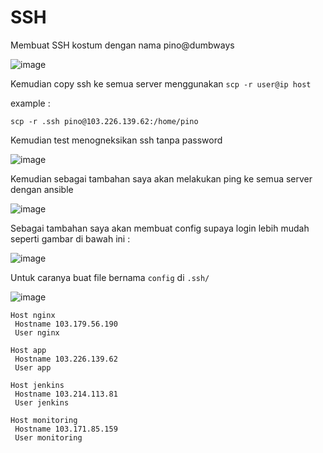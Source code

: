 # SSH

Membuat SSH kostum dengan nama pino@dumbways 

![image](https://user-images.githubusercontent.com/106061407/176076379-4731e1fa-a900-4638-8348-96d1ed36c7a4.png)


Kemudian copy ssh ke semua server menggunakan `scp -r user@ip host`

example :

```
scp -r .ssh pino@103.226.139.62:/home/pino
```

Kemudian test menogneksikan ssh tanpa password 

![image](https://user-images.githubusercontent.com/106061407/176076519-21c4f637-34f4-4fe2-8353-39f7c69f6da9.png)

Kemudian sebagai tambahan saya akan melakukan ping ke semua server dengan ansible


![image](https://user-images.githubusercontent.com/106061407/176076790-5d35220d-35ad-48b9-a84f-b57b247dc5fd.png)

Sebagai tambahan saya akan membuat config supaya login lebih mudah seperti gambar di bawah ini :

![image](https://user-images.githubusercontent.com/106061407/176334431-acb0f2a9-2c4a-4f61-ad0e-8dd5333877c5.png)

Untuk caranya buat file bernama `config` di `.ssh/`

![image](https://user-images.githubusercontent.com/106061407/176334402-fde6064e-47bd-4e27-8da8-e7b4fb4fbf38.png)


```
Host nginx
 Hostname 103.179.56.190
 User nginx

Host app
 Hostname 103.226.139.62
 User app

Host jenkins
 Hostname 103.214.113.81
 User jenkins

Host monitoring
 Hostname 103.171.85.159
 User monitoring
 ```
